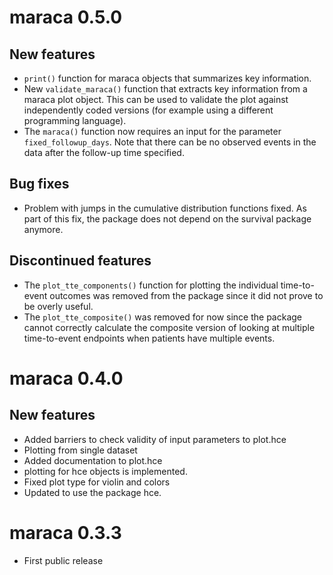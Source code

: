 # maraca 0.5.0                        

## New features

- `print()` function for maraca objects that summarizes key information.
- New `validate_maraca()` function that extracts key information from a maraca plot
  object. This can be used to validate the plot against independently coded 
  versions (for example using a different programming language).
- The `maraca()` function now requires an input for the parameter
  `fixed_followup_days`. Note that there can be no observed events in the
  data after the follow-up time specified.

## Bug fixes

- Problem with jumps in the cumulative distribution functions fixed. As part 
  of this fix, the package does not depend on the survival package anymore.

## Discontinued features

- The `plot_tte_components()` function for plotting the individual time-to-event 
  outcomes was removed from the package since it did not prove to be overly 
  useful.  
- The `plot_tte_composite()` was removed for now since the package cannot correctly 
  calculate the composite version of looking at multiple time-to-event endpoints when
  patients have multiple events.

# maraca 0.4.0

## New features

- Added barriers to check validity of input parameters to plot.hce 
- Plotting from single dataset 
- Added documentation to plot.hce 
- plotting for hce objects is implemented. 
- Fixed plot type for violin and colors 
- Updated to use the package hce. 

# maraca 0.3.3

- First public release

